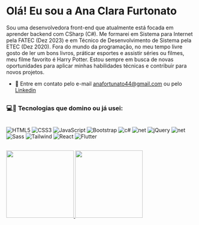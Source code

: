 # Olá! Eu sou a Ana Clara Furtonato

Sou uma desenvolvedora front-end que atualmente está focada em aprender backend com CSharp (C#). Me formarei em Sistema para Internet pela FATEC (Dez 2023) e em Técnico de Desenvolvimento de Sistema pela ETEC (Dez 2020). Fora do mundo da programação, no meu tempo livre gosto de ler um bons livros, práticar esportes e assistir séries ou filmes, meu filme favorito é Harry Potter. Estou sempre em busca de novas oportunidades para aplicar minhas habilidades técnicas e contribuir para novos projetos. 

- 📧 Entre em contato pelo e-mail anafortunato44@gmail.com ou pelo <a href = "https://www.linkedin.com/in/ana-furtonato/">Linkedin</a>


##

### 💻🔧 Tecnologias que domino ou já usei:      
<div style="display: inline_block"><br>
    <img alt="HTML5" src="https://img.shields.io/badge/HTML5-E34F26?style=for-the-badge&logo=html5&logoColor=white" />
    <img alt="CSS3" src="https://img.shields.io/badge/CSS3-1572B6?style=for-the-badge&logo=css3&logoColor=white" />
    <img alt="JavaScript" src="https://img.shields.io/badge/JavaScript-323330?style=for-the-badge&logo=javascript&logoColor=F7DF1E" />
    <img alt="Bootstrap" src="https://img.shields.io/badge/Bootstrap-563D7C?style=for-the-badge&logo=bootstrap&logoColor=white" />
    <img alt="c#" src="https://img.shields.io/badge/C%23-239120?style=for-the-badge&logo=c-sharp&logoColor=white" />
    <img alt="net" src="https://img.shields.io/badge/.NET-5C2D91?style=for-the-badge&logo=.net&logoColor=white" />
    <img alt="jQuery" src="https://img.shields.io/badge/jQuery-0769AD?style=for-the-badge&logo=jquery&logoColor=white](https://img.shields.io/badge/.NET-5C2D91?style=for-the-badge&logo=.net&logoColor=white)" />
    <img alt="net" src="https://img.shields.io/badge/Sass-CC6699?style=for-the-badge&logo=sass&logoColor=white" />
    <img alt="Sass" src="https://img.shields.io/badge/Figma-F24E1E?style=for-the-badge&logo=figma&logoColor=white" />
    <img alt="Tailwind" src="https://img.shields.io/badge/Tailwind_CSS-38B2AC?style=for-the-badge&logo=tailwind-css&logoColor=white" />
    <img alt="React" src="https://img.shields.io/badge/React-20232A?style=for-the-badge&logo=react&logoColor=61DAFB" />    
    <img alt="Flutter" src="https://img.shields.io/badge/Flutter-02569B?style=for-the-badge&logo=flutter&logoColor=white" />
</div>

##
<div>
  <a href="http://anafurtonato.com.br/">
  <img height="180em" src="https://github-readme-stats.vercel.app/api?username=anafurtonato&show_icons=true&theme=radical&include_all_commits=true&count_private=true"/>
  <img height="180em" src="https://github-readme-stats.vercel.app/api/top-langs/?username=anafurtonato&layout=compact&langs_count=16&theme=radical"/>
</div>

